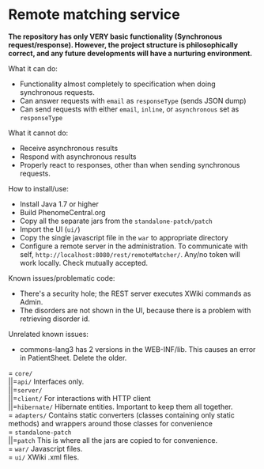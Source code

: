 Remote matching service
=======================

**The repository has only VERY basic functionality (Synchronous request/response).
However, the project structure is philosophically correct, and any future developments will have a nurturing environment.**

What it can do:
 - Functionality almost completely to specification when doing synchronous requests.
 - Can answer requests with ```email``` as ```responseType``` (sends JSON dump)
 - Can send requests with either ```email```, ```inline```, or ```asynchronous``` set as ```responseType```

What it cannot do:
 - Receive asynchronous results
 - Respond with asynchronous results
 - Properly react to responses, other than when sending synchronous requests.

How to install/use:
 - Install Java 1.7 or higher
 - Build PhenomeCentral.org
 - Copy all the separate jars from the ```standalone-patch/patch```
 - Import the UI (```ui/```)
 - Copy the single javascript file in the ```war``` to appropriate directory
 - Configure a remote server in the administration. To communicate with self, ```http://localhost:8080/rest/remoteMatcher/```.
 Any/no token will work locally. Check mutually accepted.

Known issues/problematic code:
 - There's a security hole; the REST server executes XWiki commands as Admin.
 - The disorders are not shown in the UI, because there is a problem with retrieving disorder id.

Unrelated known issues:
 - commons-lang3 has 2 versions in the WEB-INF/lib. This causes an error in PatientSheet. Delete the older.

= ```core/```<br>
||=```api/```              Interfaces only.<br>
||=```server/```<br>
||=```client/```           For interactions with HTTP client<br>
||=```hibernate/```        Hibernate entities. Important to keep them all together.<br>
= ```adapters/```         Contains static converters (classes containing only static methods) and wrappers around those classes for convenience<br>
= ```standalone-patch```<br>
||=```patch```             This is where all the jars are copied to for convenience.<br>
= ```war/```              Javascript files.<br>
= ```ui/```               XWiki .xml files.<br>
